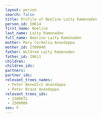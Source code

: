```yaml
---
layout: person
search: false
title: Profile of Noeline Laity Ramenaden
person_id: I0614
first_name: Noeline
last_name: Laity Ramenaden
full_name: Noeline Laity Ramenaden
mother: Mary Cordelia Anandappa
mother_id: I500048
father: Wildred Laity Ramenaden
father_id: I0611
children:
children_ids:
partners:
partner_ids:
relevant_trees_names:
 - Peter Benedict Anandappa
 - Peter Braze Anandappa
relevant_trees_ids:
 - I500031
 - I500086
sex: F
---
```


